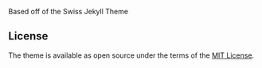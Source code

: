Based off of the Swiss Jekyll Theme 

## License

The theme is available as open source under the terms of the [MIT License](http://opensource.org/licenses/MIT).
